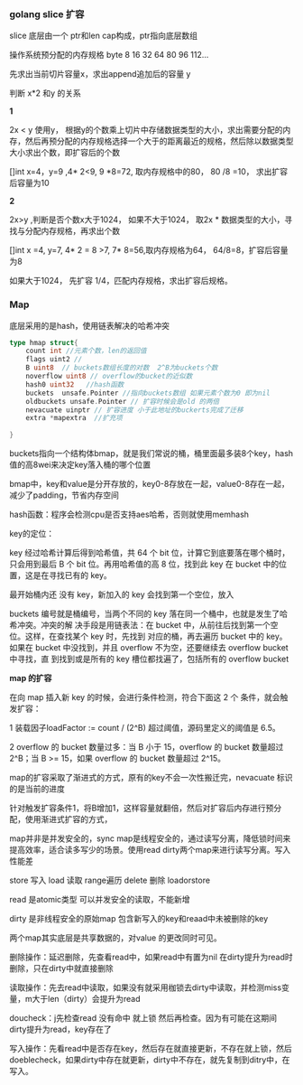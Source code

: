 ### golang slice 扩容

slice 底层由一个 ptr和len cap构成，ptr指向底层数组



操作系统预分配的内存规格  byte 8 16 32 64 80 96 112...

先求出当前切片容量x，求出append追加后的容量 y

判断 x*2 和y 的关系

**1**

 2x < y 使用y， 根据y的个数乘上切片中存储数据类型的大小，求出需要分配的内存，然后再预分配的内存规格选择一个大于的距离最近的规格，然后除以数据类型大小求出个数，即扩容后的个数

[]int  x=4，y=9  ,4* 2<9,  9 *8=72, 取内存规格中的80， 80 /8 =10， 求出扩容后容量为10



**2**

2x>y ,判断是否个数x大于1024， 如果不大于1024， 取2x * 数据类型的大小，寻找与分配内存规格，再求出个数

[]int  x =4, y=7, 4* 2 = 8 >7, 7* 8=56,取内存规格为64， 64/8=8，扩容后容量为8

如果大于1024， 先扩容 1/4，匹配内存规格，求出扩容后规格。





### Map

底层采用的是hash，使用链表解决的哈希冲突

```go
type hmap struct{
    count int //元素个数，len的返回值
    flags uint2 // 
    B uint8  // buckets数组长度的对数  2^B为buckets个数
    noverflow uint8 // overflow的bucket的近似数
    hash0 uint32   //hash函数
    buckets  unsafe.Pointer //指向buckets数组 如果元素个数为0 即为nil
    oldbuckets unsafe.Pointer // 扩容时候会是old 的两倍
    nevacuate uinptr // 扩容进度 小于此地址的buckerts完成了迁移
    extra *mapextra  //扩充项
    
}
```

buckets指向一个结构体bmap，就是我们常说的桶，桶里面最多装8个key，hash值的高8wei来决定key落入桶的哪个位置

bmap中，key和value是分开存放的，key0-8存放在一起，value0-8存在一起，减少了padding，节省内存空间



hash函数：程序会检测cpu是否支持aes哈希，否则就使用memhash

key的定位：

key 经过哈希计算后得到哈希值，共 64 个 bit 位，计算它到底要落在哪个桶时，只会用到最后 B 个 bit 位。再用哈希值的高 8 位，找到此 key 在 bucket 中的位置，这是在寻找已有的 key。

最开始桶内还 没有 key，新加入的 key 会找到第一个空位，放入

buckets 编号就是桶编号，当两个不同的 key 落在同一个桶中，也就是发生了哈希冲突。冲突的解 决手段是用链表法：在 bucket 中，从前往后找到第一个空位。这样，在查找某个 key 时，先找到 对应的桶，再去遍历 bucket 中的 key。如果在 bucket 中没找到，并且 overflow 不为空，还要继续去 overflow bucket 中寻找，直 到找到或是所有的 key 槽位都找遍了，包括所有的 overflow bucket



**map 的扩容**

在向 map 插入新 key 的时候，会进行条件检测，符合下面这 2 个 条件，就会触发扩容： 

1 装载因子loadFactor := count / (2^B)  超过阈值，源码里定义的阈值是 6.5。

2 overflow 的 bucket 数量过多：当 B 小于 15，overflow 的 bucket 数量超过 2^B；当 B >= 15，如果 overflow 的 bucket 数量超过 2^15。 



map的扩容采取了渐进式的方式，原有的key不会一次性搬迁完，nevacuate 标识的是当前的进度

针对触发扩容条件1，将B增加1，这样容量就翻倍，然后对扩容后内存进行预分配，使用渐进式扩容的方式，





map并非是并发安全的，sync map是线程安全的，通过读写分离，降低锁时间来提高效率，适合读多写少的场景。使用read dirty两个map来进行读写分离。写入性能差

store 写入  load 读取 range遍历  delete 删除  loadorstore



read 是atomic类型 可以并发安全的读取，不能新增

dirty 是非线程安全的原始map 包含新写入的key和reaad中未被删除的key

两个map其实底层是共享数据的，对value 的更改同时可见。

删除操作：延迟删除，先查看read中，如果read中有置为nil 在dirty提升为read时删除，只在dirty中就直接删除

读取操作：先去read中读取，如果没有就采用枷锁去dirty中读取，并检测miss变量，m大于len（dirty）会提升为read

doucheck：j先检查read 没有命中 就上锁 然后再检查。因为有可能在这期间dirty提升为read，key存在了

写入操作：先看read中是否存在key，然后存在就直接更新，不存在就上锁，然后doeblecheck，如果dirty中存在就更新，dirty中不存在，就先复制到ditry中，在写入。